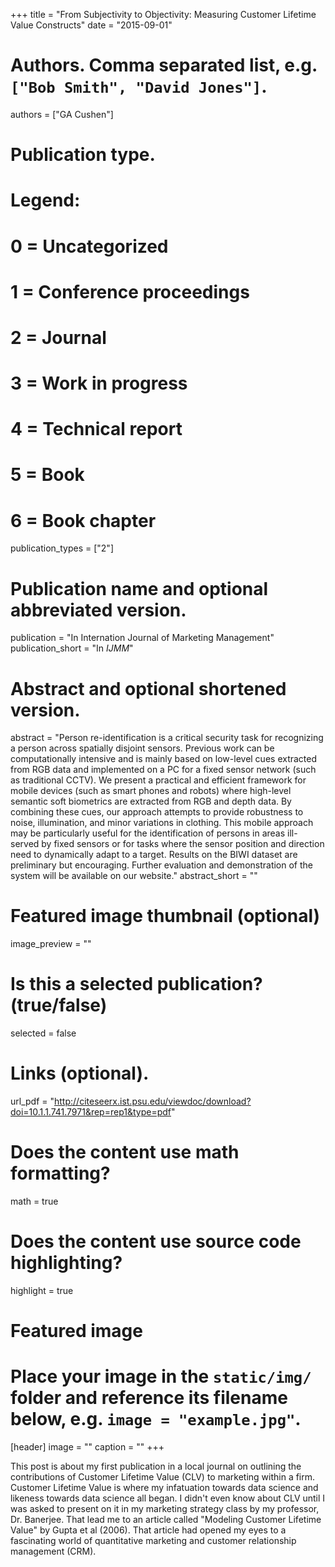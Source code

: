 +++
title = "From Subjectivity to Objectivity: Measuring Customer Lifetime Value Constructs"
date = "2015-09-01"

# Authors. Comma separated list, e.g. `["Bob Smith", "David Jones"]`.
authors = ["GA Cushen"]

# Publication type.
# Legend:
# 0 = Uncategorized
# 1 = Conference proceedings
# 2 = Journal
# 3 = Work in progress
# 4 = Technical report
# 5 = Book
# 6 = Book chapter
publication_types = ["2"]

# Publication name and optional abbreviated version.
publication = "In Internation Journal of Marketing Management"
publication_short = "In *IJMM*"

# Abstract and optional shortened version.
abstract = "Person re-identification is a critical security task for recognizing a person across spatially disjoint sensors. Previous work can be computationally intensive and is mainly based on low-level cues extracted from RGB data and implemented on a PC for a fixed sensor network (such as traditional CCTV). We present a practical and efficient framework for mobile devices (such as smart phones and robots) where high-level semantic soft biometrics are extracted from RGB and depth data. By combining these cues, our approach attempts to provide robustness to noise, illumination, and minor variations in clothing. This mobile approach may be particularly useful for the identification of persons in areas ill-served by fixed sensors or for tasks where the sensor position and direction need to dynamically adapt to a target. Results on the BIWI dataset are preliminary but encouraging. Further evaluation and demonstration of the system will be available on our website."
abstract_short = ""

# Featured image thumbnail (optional)
image_preview = ""

# Is this a selected publication? (true/false)
selected = false


# Links (optional).
url_pdf = "http://citeseerx.ist.psu.edu/viewdoc/download?doi=10.1.1.741.7971&rep=rep1&type=pdf"

# Does the content use math formatting?
math = true

# Does the content use source code highlighting?
highlight = true

# Featured image
# Place your image in the `static/img/` folder and reference its filename below, e.g. `image = "example.jpg"`.
[header]
image = ""
caption = ""
+++

This post is about my first publication in a local journal on outlining the contributions of Customer Lifetime Value (CLV) to marketing within a firm. Customer Lifetime Value is where my infatuation towards data science and likeness towards data science all began. I didn't even know about CLV until I was asked to present on it in my marketing strategy class by my professor, Dr. Banerjee. That lead me to an article called "Modeling Customer Lifetime Value" by Gupta et al (2006). That article had opened my eyes to a fascinating world of quantitative marketing and customer relationship management (CRM).
